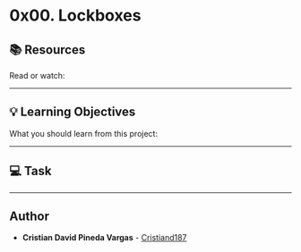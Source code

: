 # 0x00. Lockboxes

## :books: Resources
Read or watch:

---
## :bulb: Learning Objectives
What you should learn from this project:

---
## :computer: Task
---

## Author
* **Cristian David Pineda Vargas** - [Cristiand187](https://github.com/Cristiand187)